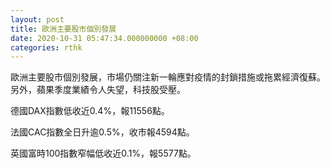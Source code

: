 ```yaml
---
layout: post
title: 歐洲主要股市個別發展
date: 2020-10-31 05:47:34.000000000 +08:00
categories: rthk
---
```


歐洲主要股市個別發展，市場仍關注新一輪應對疫情的封鎖措施或拖累經濟復蘇。另外，蘋果季度業績令人失望，科技股受壓。

德國DAX指數低收近0.4%，報11556點。

法國CAC指數全日升逾0.5%，收市報4594點。

英國富時100指數窄幅低收近0.1%，報5577點。
